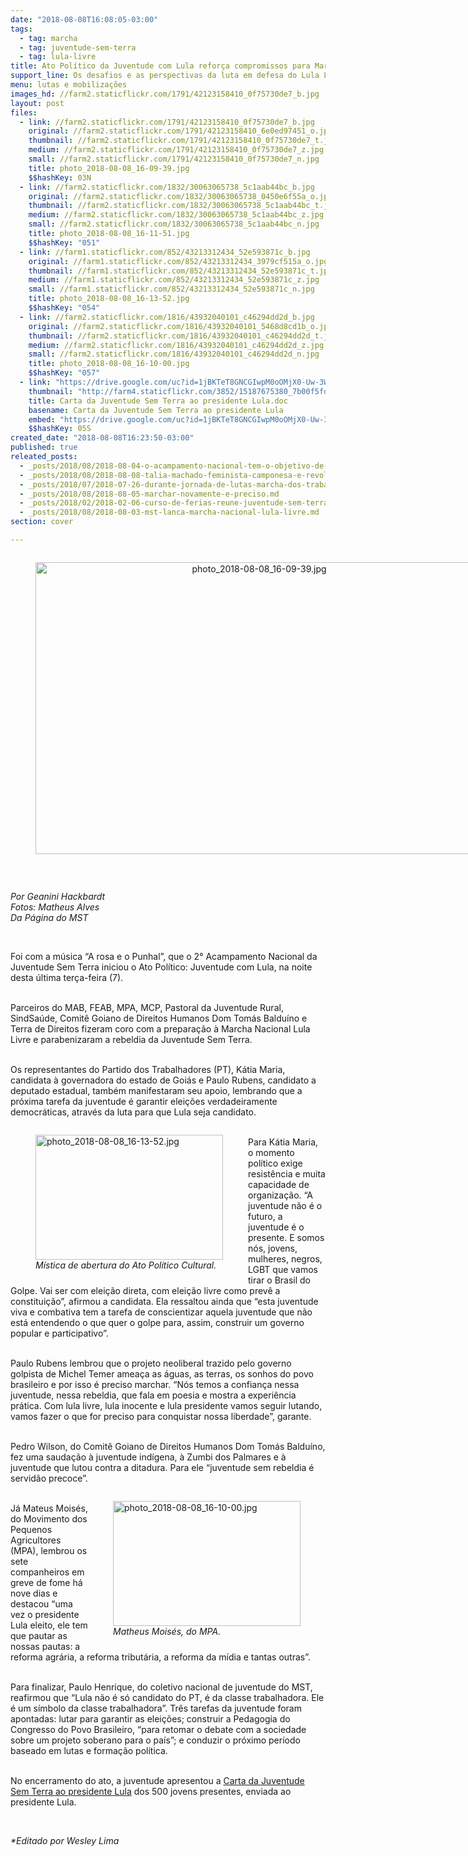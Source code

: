 ```yaml
---
date: "2018-08-08T16:08:05-03:00"
tags:
  - tag: marcha
  - tag: juventude-sem-terra
  - tag: lula-livre
title: Ato Político da Juventude com Lula reforça compromissos para Marcha Nacional
support_line: Os desafios e as perspectivas da luta em defesa do Lula Livre nortearam o ato
menu: lutas e mobilizações
images_hd: //farm2.staticflickr.com/1791/42123158410_0f75730de7_b.jpg
layout: post
files:
  - link: //farm2.staticflickr.com/1791/42123158410_0f75730de7_b.jpg
    original: //farm2.staticflickr.com/1791/42123158410_6e0ed97451_o.jpg
    thumbnail: //farm2.staticflickr.com/1791/42123158410_0f75730de7_t.jpg
    medium: //farm2.staticflickr.com/1791/42123158410_0f75730de7_z.jpg
    small: //farm2.staticflickr.com/1791/42123158410_0f75730de7_n.jpg
    title: photo_2018-08-08_16-09-39.jpg
    $$hashKey: 03N
  - link: //farm2.staticflickr.com/1832/30063065738_5c1aab44bc_b.jpg
    original: //farm2.staticflickr.com/1832/30063065738_0450e6f55a_o.jpg
    thumbnail: //farm2.staticflickr.com/1832/30063065738_5c1aab44bc_t.jpg
    medium: //farm2.staticflickr.com/1832/30063065738_5c1aab44bc_z.jpg
    small: //farm2.staticflickr.com/1832/30063065738_5c1aab44bc_n.jpg
    title: photo_2018-08-08_16-11-51.jpg
    $$hashKey: "051"
  - link: //farm1.staticflickr.com/852/43213312434_52e593871c_b.jpg
    original: //farm1.staticflickr.com/852/43213312434_3979cf515a_o.jpg
    thumbnail: //farm1.staticflickr.com/852/43213312434_52e593871c_t.jpg
    medium: //farm1.staticflickr.com/852/43213312434_52e593871c_z.jpg
    small: //farm1.staticflickr.com/852/43213312434_52e593871c_n.jpg
    title: photo_2018-08-08_16-13-52.jpg
    $$hashKey: "054"
  - link: //farm2.staticflickr.com/1816/43932040101_c46294dd2d_b.jpg
    original: //farm2.staticflickr.com/1816/43932040101_5468d8cd1b_o.jpg
    thumbnail: //farm2.staticflickr.com/1816/43932040101_c46294dd2d_t.jpg
    medium: //farm2.staticflickr.com/1816/43932040101_c46294dd2d_z.jpg
    small: //farm2.staticflickr.com/1816/43932040101_c46294dd2d_n.jpg
    title: photo_2018-08-08_16-10-00.jpg
    $$hashKey: "057"
  - link: "https://drive.google.com/uc?id=1jBKTeT8GNCGIwpM0oOMjX0-Uw-3WgDYS&export=download"
    thumbnail: "http://farm4.staticflickr.com/3852/15187675380_7b00f5fdff_b.jpg"
    title: Carta da Juventude Sem Terra ao presidente Lula.doc
    basename: Carta da Juventude Sem Terra ao presidente Lula
    embed: "https://drive.google.com/uc?id=1jBKTeT8GNCGIwpM0oOMjX0-Uw-3WgDYS"
    $$hashKey: 05S
created_date: "2018-08-08T16:23:50-03:00"
published: true
releated_posts:
  - _posts/2018/08/2018-08-04-o-acampamento-nacional-tem-o-objetivo-de-inserir-a-juventude-sem-terra-na-luta-politica-da-classe-trabalhadora-destaca-dirigente-do-mst.md
  - _posts/2018/08/2018-08-08-talia-machado-feminista-camponesa-e-revolucionaria.md
  - _posts/2018/07/2018-07-26-durante-jornada-de-lutas-marcha-dos-trabalhadores-sem-terra-reune-mais-de-10-mil-pessoas-em-aracaju.md
  - _posts/2018/08/2018-08-05-marchar-novamente-e-preciso.md
  - _posts/2018/02/2018-02-06-curso-de-ferias-reune-juventude-sem-terra-em-alagoas.md
  - _posts/2018/08/2018-08-03-mst-lanca-marcha-nacional-lula-livre.md
section: cover

---
```

<div style="text-align:center">
<figure class="image" style="display:inline-block"><img alt="photo_2018-08-08_16-09-39.jpg" height="467" src="//farm2.staticflickr.com/1791/42123158410_0f75730de7_b.jpg" width="700" />
<figcaption></figcaption>
</figure>
</div>

<p>&nbsp;</p>

<p><em>Por Geanini&nbsp;Hackbardt<br />
Fotos: Matheus Alves<br />
Da P&aacute;gina do MST</em></p>

<p>&nbsp;</p>

<p>Foi com a m&uacute;sica &ldquo;A rosa e o Punhal&rdquo;, que o 2&deg; Acampamento Nacional da Juventude Sem Terra iniciou o Ato Pol&iacute;tico: Juventude com Lula, na noite desta &uacute;ltima ter&ccedil;a-feira (7).</p>

<p><br />
Parceiros do MAB, FEAB, MPA, MCP, Pastoral da Juventude Rural, SindSa&uacute;de, Comit&ecirc; Goiano de Direitos Humanos Dom Tom&aacute;s Baldu&iacute;no e Terra de Direitos fizeram coro com a prepara&ccedil;&atilde;o &agrave; Marcha Nacional Lula Livre e parabenizaram a rebeldia da Juventude Sem Terra.</p>

<p><br />
Os representantes do Partido dos Trabalhadores (PT), K&aacute;tia Maria, candidata &agrave; governadora do estado de Goi&aacute;s e Paulo Rubens, candidato a deputado estadual, tamb&eacute;m manifestaram seu apoio, lembrando que a pr&oacute;xima tarefa da juventude &eacute; garantir elei&ccedil;&otilde;es verdadeiramente democr&aacute;ticas, atrav&eacute;s da luta para que Lula seja candidato.</p>

<figure class="image" style="float:left"><img alt="photo_2018-08-08_16-13-52.jpg" height="200" src="//farm1.staticflickr.com/852/43213312434_52e593871c_b.jpg" width="300" />
<figcaption><em>M&iacute;stica de abertura do Ato Pol&iacute;tico Cultural.</em></figcaption>
</figure>

<p><br />
Para K&aacute;tia Maria, o momento pol&iacute;tico exige resist&ecirc;ncia e muita capacidade de organiza&ccedil;&atilde;o. &ldquo;A juventude n&atilde;o &eacute; o futuro, a juventude &eacute; o presente. E somos n&oacute;s, jovens, mulheres, negros, LGBT que vamos tirar o Brasil do Golpe. Vai ser com elei&ccedil;&atilde;o direta, com elei&ccedil;&atilde;o livre como prev&ecirc; a constitui&ccedil;&atilde;o&rdquo;, afirmou a candidata. Ela ressaltou ainda que &ldquo;esta juventude viva e combativa tem a tarefa de conscientizar aquela juventude que n&atilde;o est&aacute; entendendo o que quer o golpe para, assim, construir um governo popular e participativo&rdquo;.</p>

<p><br />
Paulo Rubens lembrou que o projeto neoliberal trazido pelo governo golpista de Michel Temer amea&ccedil;a as &aacute;guas, as terras, os sonhos do povo brasileiro e por isso &eacute; preciso marchar. &ldquo;N&oacute;s temos a confian&ccedil;a nessa juventude, nessa rebeldia, que fala em poesia e mostra a experi&ecirc;ncia pr&aacute;tica. Com lula livre, lula inocente e lula presidente vamos seguir lutando, vamos fazer o que for preciso para conquistar nossa liberdade&rdquo;, garante.</p>

<p><br />
Pedro Wilson, do Comit&ecirc; Goiano de Direitos Humanos Dom Tom&aacute;s Baldu&iacute;no, fez uma sauda&ccedil;&atilde;o &agrave; juventude ind&iacute;gena, &agrave; Zumbi dos Palmares e &agrave; juventude que lutou contra a ditadura. Para ele &ldquo;juventude sem rebeldia &eacute; servid&atilde;o precoce&rdquo;.</p>

<figure class="image" style="float:right"><img alt="photo_2018-08-08_16-10-00.jpg" height="200" src="//farm2.staticflickr.com/1816/43932040101_c46294dd2d_b.jpg" width="300" />
<figcaption><em>Matheus Mois&eacute;s, do MPA.</em></figcaption>
</figure>

<p><br />
J&aacute; Mateus Mois&eacute;s, do Movimento dos Pequenos Agricultores (MPA), lembrou os sete companheiros em greve de fome h&aacute; nove dias e destacou &ldquo;uma vez o presidente Lula eleito, ele tem que pautar as nossas pautas: a reforma agr&aacute;ria, a reforma tribut&aacute;ria, a reforma da m&iacute;dia e tantas outras&rdquo;.</p>

<p><br />
Para finalizar, Paulo Henrique, do coletivo nacional de juventude do MST, reafirmou que &ldquo;Lula n&atilde;o &eacute; s&oacute; candidato do PT, &eacute; da classe trabalhadora. Ele &eacute; um s&iacute;mbolo da classe trabalhadora&rdquo;. Tr&ecirc;s tarefas da juventude foram apontadas: lutar para garantir as elei&ccedil;&otilde;es; construir a Pedagogia do Congresso do Povo Brasileiro, &ldquo;para retomar o debate com a sociedade sobre um projeto soberano para o pa&iacute;s&rdquo;; e conduzir o pr&oacute;ximo per&iacute;odo baseado em lutas e forma&ccedil;&atilde;o pol&iacute;tica.</p>

<p><br />
No encerramento do ato, a juventude apresentou a&nbsp;<a href="https://drive.google.com/uc?id=1jBKTeT8GNCGIwpM0oOMjX0-Uw-3WgDYS&amp;export=download">Carta da Juventude Sem Terra ao presidente Lula</a>&nbsp;dos 500 jovens presentes, enviada ao presidente Lula.</p>

<p>&nbsp;</p>

<p><em>*Editado por Wesley Lima</em></p>
